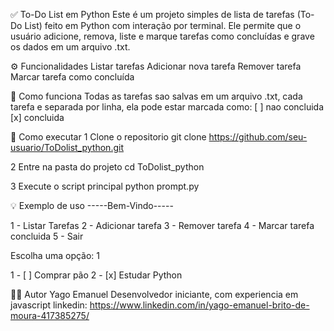 ✅ To-Do List em Python
  Este é um projeto simples de lista de tarefas (To-Do List) feito em Python com interação por terminal. 
  Ele permite que o usuário adicione, remova, liste e marque tarefas como concluídas e grave os dados em um arquivo .txt.

⚙️ Funcionalidades
  Listar tarefas
  Adicionar nova tarefa
  Remover tarefa
  Marcar tarefa como concluída

🧠 Como funciona
  Todas as tarefas sao salvas em um arquivo .txt, cada tarefa e separada por linha, ela pode estar marcada como:
  [ ] nao concluida
  [x] concluida

🚀 Como executar
1 Clone o repositorio
git clone https://github.com/seu-usuario/ToDolist_python.git

2 Entre na pasta do projeto
cd ToDolist_python

3 Execute o script principal
python prompt.py


💡 Exemplo de uso
-----Bem-Vindo-----

1 - Listar Tarefas
2 - Adicionar tarefa
3 - Remover tarefa
4 - Marcar tarefa concluida
5 - Sair

Escolha uma opção: 1

1 - [ ] Comprar pão
2 - [x] Estudar Python


👨‍💻 Autor
  Yago Emanuel
  Desenvolvedor iniciante, com experiencia em javascript
  linkedin: https://www.linkedin.com/in/yago-emanuel-brito-de-moura-417385275/

